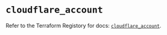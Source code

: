 # `cloudflare_account`

Refer to the Terraform Registory for docs: [`cloudflare_account`](https://registry.terraform.io/providers/cloudflare/cloudflare/4.13.0/docs/resources/account).
